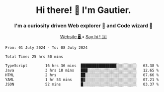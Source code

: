<h1 align="center">Hi there! 👋 I'm Gautier.</h1>
<h3 align="center">I'm a curiosity driven Web explorer 🚀 and Code wizard 🧙</h3>

<p align="center">
  <a href="https://xisabla.github.io/">Website 🖥️ </a> •
  <a href="mailto:xisabla.dev@gmail.com">Say hi ! ✉️</a>
</p>

<!--START_SECTION:waka-->

```txt
From: 01 July 2024 - To: 08 July 2024

Total Time: 25 hrs 50 mins

TypeScript        16 hrs 36 mins  ████████████████░░░░░░░░░   63.38 %
Java              3 hrs 18 mins   ███░░░░░░░░░░░░░░░░░░░░░░   12.65 %
HTML              2 hrs           ██░░░░░░░░░░░░░░░░░░░░░░░   07.66 %
YAML              1 hr 53 mins    █▓░░░░░░░░░░░░░░░░░░░░░░░   07.21 %
JSON              52 mins         █░░░░░░░░░░░░░░░░░░░░░░░░   03.37 %
```

<!--END_SECTION:waka-->
